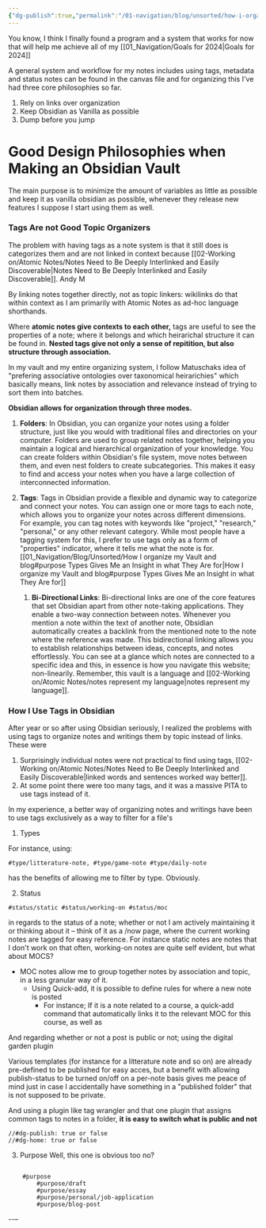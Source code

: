 ```yaml
---
{"dg-publish":true,"permalink":"/01-navigation/blog/unsorted/how-i-organize-my-vault-and-blog/","title":"How I organize my Vault and blog","tags":["status/working-on"],"noteIcon":"","created":"Monday, December 18th 2023, 7:59:35 pm","updated":"2024-01-03T02:52:30.577+01:00"}
---
```



You know, I think I finally found a program and a system that works for now that will help me achieve all of my [[01_Navigation/Goals for 2024\|Goals for 2024]]

A general system and workflow for my notes includes using tags, metadata and status notes can be found in the canvas file and for organizing this I've had three core philosophies so far.

1. Rely on links over organization
2. Keep Obsidian as Vanilla as possible
3. Dump before you jump
# Good Design Philosophies when Making an Obsidian Vault
The main purpose is to minimize the amount of variables as little as possible and keep it as vanilla obsidian as possible, whenever they release new features I suppose I start using them as well.

### Tags Are not Good Topic Organizers
The problem with having tags as a note system is that it still does is categorizes them and are not linked in context because [[02-Working on/Atomic Notes/Notes Need to Be Deeply Interlinked and Easily Discoverable\|Notes Need to Be Deeply Interlinked and Easily Discoverable]]. Andy M

By linking notes together directly, not as topic linkers: wikilinks do that within context as I am primarily with Atomic Notes as ad-hoc language shorthands.

Where **atomic notes give contexts to each other,** tags are useful to see the properties of a note; where it belongs and which heirarichal structure it can be found in. **Nested tags give not only a sense of repitition, but also structure through association.**

In my vault and my entire organizing system, I follow Matuschaks idea of "prefering associative ontologies over taxonomical heirarichies" which basically means, link notes by association and relevance instead of trying to sort them into batches.

**Obsidian allows for organization through three modes.**

1. **Folders**: In Obsidian, you can organize your notes using a folder structure, just like you would with traditional files and directories on your computer. Folders are used to group related notes together, helping you maintain a logical and hierarchical organization of your knowledge. You can create folders within Obsidian's file system, move notes between them, and even nest folders to create subcategories. This makes it easy to find and access your notes when you have a large collection of interconnected information.

3. **Tags**: Tags in Obsidian provide a flexible and dynamic way to categorize and connect your notes. You can assign one or more tags to each note, which allows you to organize your notes across different dimensions. For example, you can tag notes with keywords like "project," "research," "personal," or any other relevant category. While most people have a tagging system for this, I prefer to use tags only as a form of "properties" indicator, where it tells me what the note is for. [[01_Navigation/Blog/Unsorted/How I organize my Vault and blog#purpose Types Gives Me an Insight in what They Are for\|How I organize my Vault and blog#purpose Types Gives Me an Insight in what They Are for]]

	1. **Bi-Directional Links**: Bi-directional links are one of the core features that set Obsidian apart from other note-taking applications. They enable a two-way connection between notes. Whenever you mention a note within the text of another note, Obsidian automatically creates a backlink from the mentioned note to the note where the reference was made. This bidirectional linking allows you to establish relationships between ideas, concepts, and notes effortlessly. You can see at a glance which notes are connected to a specific idea and this, in essence is how you navigate this website; non-linearily. Remember, this vault is a language and [[02-Working on/Atomic Notes/notes represent my language\|notes represent my language]].

### How I Use Tags in Obsidian

After year or so after using Obsidian seriously, I realized the problems with using tags to organize notes and writings them by topic instead of links.
These were
1. Surprisingly individual notes were not practical to find using tags, [[02-Working on/Atomic Notes/Notes Need to Be Deeply Interlinked and Easily Discoverable\|linked words and sentences worked way better]].
2. At some point there were too many tags, and it was a massive PITA to use tags instead of it.

In my experience, a better way of organizing notes and writings have been to use tags exclusively as a way to filter for a file's
1. Types

For instance, using:
```
#type/litterature-note, #type/game-note #type/daily-note 
```

has the benefits of allowing me to filter by type. Obviously.


2. Status

```
#status/static #status/working-on #status/moc
```

in regards to the status of a note; whether or not I am actively maintaining it or thinking about it – think of it as a /now page, where the current working notes are tagged for easy reference. For instance static notes are notes that I don't work on that often, working-on notes are quite self evident, but what about MOCS?
* MOC notes allow me to group together notes by association and topic, in a less granular way of it.
	* Using Quick-add, it is possible to define rules for where a new note is posted
		* For instance; If it is a note related to a course, a quick-add command that automatically links it to the relevant MOC for this course, as well as

And regarding whether or not a post is public or not; using the digital garden plugin

Various templates (for instance for a litterature note and so on) are already pre-defined to be published for easy acces, but a benefit with allowing publish-status to be turned on/off on a per-note basis gives me peace of mind just in case I accidentally have something in a "published folder" that is not supposed to be private.

And using a plugin like tag wrangler and that one plugin that assigns common tags to notes in a folder, **it is easy to switch what is public and not**

```
//#dg-publish: true or false
//#dg-home: true or false
```


3. Purpose
Well, this one is obvious too no?

``` 

	#purpose
		#purpose/draft 
		#purpose/essay
		#purpose/personal/job-application
		#purpose/blog-post
```

--–
